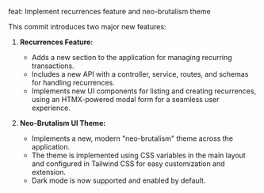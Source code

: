 feat: Implement recurrences feature and neo-brutalism theme

This commit introduces two major new features:

1.  **Recurrences Feature:**
    - Adds a new section to the application for managing recurring transactions.
    - Includes a new API with a controller, service, routes, and schemas for handling recurrences.
    - Implements new UI components for listing and creating recurrences, using an HTMX-powered modal form for a seamless user experience.

2.  **Neo-Brutalism UI Theme:**
    - Implements a new, modern "neo-brutalism" theme across the application.
    - The theme is implemented using CSS variables in the main layout and configured in Tailwind CSS for easy customization and extension.
    - Dark mode is now supported and enabled by default.